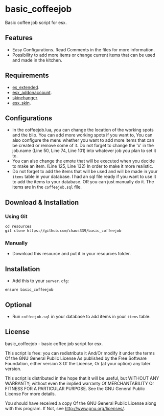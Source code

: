 # basic_coffeejob
Basic coffee job script for esx.

## Features
* Easy Configurations. Read Comments in the files for more information.
* Possibility to add more items or change current items that can be used and made in the kitchen.

## Requirements
* [es_extended](https://github.com/esx-framework/es_extended/tree/v1-final).
* [esx_addonaccount](https://github.com/esx-framework/esx_addonaccount).
* [skinchanger](https://github.com/esx-framework/skinchanger).
* [esx_skin](https://github.com/esx-framework/esx_skin).

## Configurations
* In the coffeejob.lua, you can change the location of the working spots and the blip. You can add more working spots if you want to, You can also configure the menu whether you want
to add more items that can be created or remove some of it. Do not forget to change the 'x' in the job.name (Line 50, Line 74, Line 101) into whatever job you plan to set it to.
* You can also change the emote that will be executed when you decide to make an item. (Line 125, Line 132) In order to make it more realistic.
* Do not forget to add the items that will be used and will be made in your `items` table in your database. I had an sql file ready if you want to use it to add the items
to your database. OR you can just manually do it. The items are in the `coffeejob.sql` file.

## Download & Installation
### Using Git
```
cd resources
git clone https://github.com/chaos339/basic_coffeejob
```
### Manually
- Download this resource and put it in your resources folder.

## Installation
- Add this to your `server.cfg`:

```
ensure basic_coffeejob
```
## Optional
* Run `coffeejob.sql` in your database to add items in your `items` table.

## License
basic_coffeejob - basic coffee job script for esx.


This script Is free: you can redistribute it And/Or modify it under the terms Of the GNU General Public License As published by the Free Software Foundation, either version 3 Of the License, Or (at your option) any later version.

This script is distributed in the hope that it will be useful, but WITHOUT ANY WARRANTY; without even the implied warranty Of MERCHANTABILITY Or FITNESS FOR A PARTICULAR PURPOSE. See the GNU General Public License For more details.

You should have received a copy Of the GNU General Public License along with this program. If Not, see http://www.gnu.org/licenses/.

